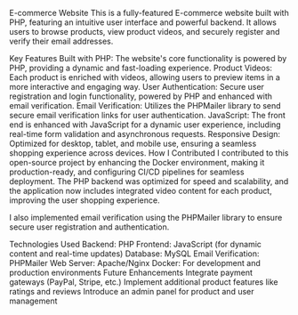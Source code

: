 E-commerce Website
This is a fully-featured E-commerce website built with PHP, featuring an intuitive user interface and powerful backend. It allows users to browse products, view product videos, and securely register and verify their email addresses.

Key Features
Built with PHP: The website's core functionality is powered by PHP, providing a dynamic and fast-loading experience.
Product Videos: Each product is enriched with videos, allowing users to preview items in a more interactive and engaging way.
User Authentication: Secure user registration and login functionality, powered by PHP and enhanced with email verification.
Email Verification: Utilizes the PHPMailer library to send secure email verification links for user authentication.
JavaScript: The front end is enhanced with JavaScript for a dynamic user experience, including real-time form validation and asynchronous requests.
Responsive Design: Optimized for desktop, tablet, and mobile use, ensuring a seamless shopping experience across devices.
How I Contributed
I contributed to this open-source project by enhancing the Docker environment, making it production-ready, and configuring CI/CD pipelines for seamless deployment. The PHP backend was optimized for speed and scalability, and the application now includes integrated video content for each product, improving the user shopping experience.

I also implemented email verification using the PHPMailer library to ensure secure user registration and authentication.

Technologies Used
Backend: PHP
Frontend: JavaScript (for dynamic content and real-time updates)
Database: MySQL
Email Verification: PHPMailer
Web Server: Apache/Nginx
Docker: For development and production environments
Future Enhancements
Integrate payment gateways (PayPal, Stripe, etc.)
Implement additional product features like ratings and reviews
Introduce an admin panel for product and user management
